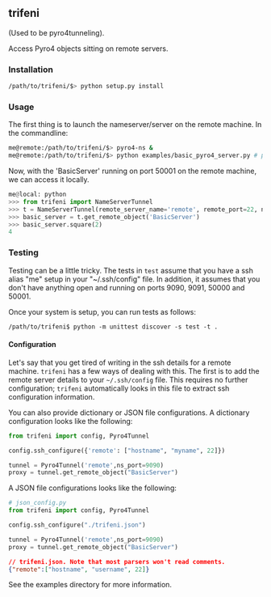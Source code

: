 ## trifeni

(Used to be pyro4tunneling).

Access Pyro4 objects sitting on remote servers.

### Installation

```bash
/path/to/trifeni/$> python setup.py install
```
### Usage

The first thing is to launch the nameserver/server on the remote machine.
In the commandline:

```bash
me@remote:/path/to/trifeni/$> pyro4-ns &
me@remote:/path/to/trifeni/$> python examples/basic_pyro4_server.py # pass with -nsp to specify namserver port
```

Now, with the 'BasicServer' running on port 50001 on the remote machine,
we can access it locally.

```python
me@local: python
>>> from trifeni import NameServerTunnel
>>> t = NameServerTunnel(remote_server_name='remote', remote_port=22, ns_port=9090, remote_username="me")
>>> basic_server = t.get_remote_object('BasicServer')
>>> basic_server.square(2)
4
```

### Testing

Testing can be a little tricky. The tests in `test` assume that you have a ssh
alias "me" setup in your "~/.ssh/config" file. In addition, it assumes that
you don't have anything open and running on ports 9090, 9091, 50000 and 50001.

Once your system is setup, you can run tests as follows:

```
/path/to/trifeni$ python -m unittest discover -s test -t .
```

#### Configuration

Let's say that you get tired of writing in the ssh details for a remote machine. `trifeni` has a few ways of
dealing with this. The first is to add the remote server details to your `~/.ssh/config` file.
This requires no further configuration; `trifeni` automatically looks in this file to extract ssh configuration information.

You can also provide dictionary or JSON file configurations. A dictionary configuration looks like the following:

```python
from trifeni import config, Pyro4Tunnel

config.ssh_configure({'remote': ["hostname", "myname", 22]})

tunnel = Pyro4Tunnel('remote',ns_port=9090)
proxy = tunnel.get_remote_object("BasicServer")
```

A JSON file configurations looks like the following:

```python
# json_config.py
from trifeni import config, Pyro4Tunnel

config.ssh_configure("./trifeni.json")

tunnel = Pyro4Tunnel('remote',ns_port=9090)
proxy = tunnel.get_remote_object("BasicServer")

```

```json
// trifeni.json. Note that most parsers won't read comments.
{"remote":["hostname", "username", 22]}
```

See the examples directory for more information.

